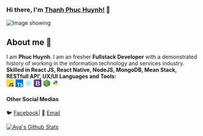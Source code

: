 ### Hi there, I'm [Thanh Phuc Huynh!](https://github.com/ThanhPhucHuynh) 👋
<img src="https://media1.giphy.com/media/MDJ9IbxxvDUQM/giphy.gif?cid=ecf05e476ypcqz1z0ieh4rs4dl2xkdtbi6y63rfbpa2mwyk5&rid=giphy.gif" alt="Image showing">

<!--
**ThanhPhucHuynh/ThanhPhucHuynh** is a ✨ _special_ ✨ repository because its `README.md` (this file) appears on your GitHub profile.

Here are some ideas to get you started:

- 🔭 I’m currently working on ...
- 🌱 I’m currently learning ...
- 👯 I’m looking to collaborate on ...
- 🤔 I’m looking for help with ...
- 💬 Ask me about ...
- 📫 How to reach me: ...
- 😄 Pronouns: ...
- ⚡ Fun fact: ...
-->

## About me 👋

I am **Phuc Huynh**. I am an fresher **Fullstack Developer** with a demonstrated history of working in the information technology and services industry. **Skilled in React JS, React Native, NodeJS, MongoDB, Mean Stack, RESTfull API’, UX/UI**
**Languages and Tools:**  
<code><img height="20" src="https://raw.githubusercontent.com/github/explore/80688e429a7d4ef2fca1e82350fe8e3517d3494d/topics/javascript/javascript.png"></code>
<code><img height="20" src="https://raw.githubusercontent.com/github/explore/80688e429a7d4ef2fca1e82350fe8e3517d3494d/topics/typescript/typescript.png"></code>
<code><img height="20" src="https://raw.githubusercontent.com/github/explore/80688e429a7d4ef2fca1e82350fe8e3517d3494d/topics/react/react.png"></code>
<code><img height="20" src="https://raw.githubusercontent.com/github/explore/80688e429a7d4ef2fca1e82350fe8e3517d3494d/topics/bootstrap/bootstrap.png"></code>
<code><img height="20" src="https://raw.githubusercontent.com/github/explore/80688e429a7d4ef2fca1e82350fe8e3517d3494d/topics/nodejs/nodejs.png"></code>
<code><img height="20" src="https://raw.githubusercontent.com/github/explore/80688e429a7d4ef2fca1e82350fe8e3517d3494d/topics/python/python.png"></code>    
#### Other Social Medias
🐦 [Facebook](https://www.facebook.com/phuchuynhfait/)| 📧 [Email](mailto:nguoigiaumat100@gmail.com)
 
[![Ava's Github Stats](https://github-readme-stats.vercel.app/api?username=ThanhPhucHuynh)](https://github.com/ThanhPhucHuynh/github-readme-stats)

